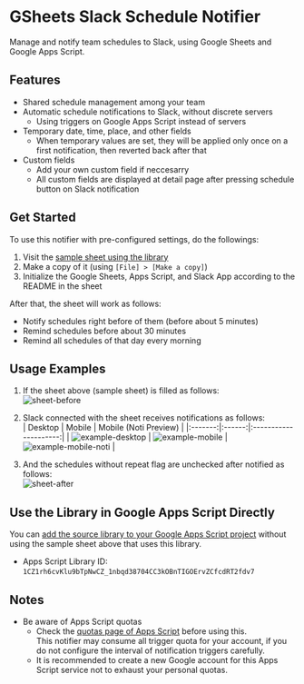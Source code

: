 # GSheets Slack Schedule Notifier

Manage and notify team schedules to Slack, using Google Sheets and Google Apps Script.


## Features

* Shared schedule management among your team
* Automatic schedule notifications to Slack, without discrete servers
  * Using triggers on Google Apps Script instead of servers
* Temporary date, time, place, and other fields
  * When temporary values are set, they will be applied only once on a first notification, then reverted back after that
* Custom fields
  * Add your own custom field if neccesarry
  * All custom fields are displayed at detail page after pressing schedule button on Slack notification


## Get Started

To use this notifier with pre-configured settings, do the followings:

1. Visit the [sample sheet using the library](https://docs.google.com/spreadsheets/d/17Lv9EjPLb8zpH-rmHipRh_ZgHRkxIwhz5BerVOBHsko#gid=0)
2. Make a copy of it (using `[File] > [Make a copy]`)
3. Initialize the Google Sheets, Apps Script, and Slack App according to the README in the sheet

After that, the sheet will work as follows:

* Notify schedules right before of them (before about 5 minutes)
* Remind schedules before about 30 minutes
* Remind all schedules of that day every morning


## Usage Examples

1. If the sheet above (sample sheet) is filled as follows:  
   ![sheet-before](https://github.com/snoopy3476/Gsheets-Slack-Schedule-Notifier/blob/f910558b9e7fd8b95e94bc016e6efa875a0351fe/readme-asset/sheet-before.png?raw=true)

2. Slack connected with the sheet receives notifications as follows:  
   | Desktop | Mobile | Mobile (Noti Preview) |
   |:-------:|:------:|:---------------------:|
   | ![example-desktop](https://github.com/snoopy3476/Gsheets-Slack-Schedule-Notifier/blob/f910558b9e7fd8b95e94bc016e6efa875a0351fe/readme-asset/example-desktop.jpg?raw=true) | ![example-mobile](https://github.com/snoopy3476/Gsheets-Slack-Schedule-Notifier/blob/f910558b9e7fd8b95e94bc016e6efa875a0351fe/readme-asset/example-mobile.jpg?raw=true) | ![example-mobile-noti](https://github.com/snoopy3476/Gsheets-Slack-Schedule-Notifier/blob/f910558b9e7fd8b95e94bc016e6efa875a0351fe/readme-asset/example-mobile-noti.jpg?raw=true) |

4. And the schedules without repeat flag are unchecked after notified as follows:  
   ![sheet-after](https://github.com/snoopy3476/Gsheets-Slack-Schedule-Notifier/blob/f910558b9e7fd8b95e94bc016e6efa875a0351fe/readme-asset/sheet-after.png?raw=true)


## Use the Library in Google Apps Script Directly

You can [add the source library to your Google Apps Script project](https://developers.google.com/apps-script/guides/libraries) without using the sample sheet above that uses this library.

* Apps Script Library ID: `1CZ1rh6cvKlu9bTpNwCZ_1nbqd38704CC3kOBnTIGOErvZCfcdRT2fdv7`


## Notes

* Be aware of Apps Script quotas
  * Check the [quotas page of Apps Script](https://developers.google.com/apps-script/guides/services/quotas) before using this.  
    This notifier may consume all trigger quota for your account, if you do not configure the interval of notification triggers carefully.
  * It is recommended to create a new Google account for this Apps Script service not to exhaust your personal quotas.

